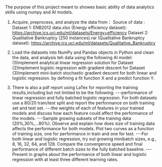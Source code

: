 The purpose of this project meant to showes basic ability of data analytics skills using numpy and AI models.

1. Acquire, preprocess, and analyze the data from： 
    Source of data :
        Dataset 1: ENB2012 data.xlsx (Energy efficiency dataset):
           https://archive.ics.uci.edu/ml/datasets/Energy+efficiency
        Dataset 2: Qualitative Bankruptcy (250 instances).rar (Qualitative Bankruptcy dataset):
           https://archive.ics.uci.edu/ml/datasets/Qualitative_Bankruptcy

2. Load the datasets into NumPy and Pandas objects in Python and clean the data, and analysis teh data using the following AI model:
   (1)Implement analytical linear regression solution for Dataset 
   (2)Implement logistic regression with gradient descent for Dataset
   (3)Implement mini-batch stochastic gradient descent for both linear and logistic regression.
   by defining a fit function X and a predict function Y.

3. There is also a pdf report using LaTex for reporting the training results,including but not limited to be the following:
   ---performance of linear regression and fully batched logistic regression. For both datasets use a 80/20
train/test split and report the performance on both training set and test set.
   ---the weights of each of features in your trained models and discuss how each feature could affect the
performance of the models.
   ---Sample growing subsets of the training data (20%,30%,...80%). Observe and explain how does size of training
data affects the performance for both models. Plot two curves as a function of training size, one for performance
in train and one for test.
   ---For both linear and logistic regression, try out growing minibatch sizes, e.g., 8, 16, 32, 64, and 128. Compare
the convergence speed and final performance of different batch sizes to the fully batched baseline.
   ---Present in graphs about the performance of both linear and logistic regression with at least three different learning rates.
